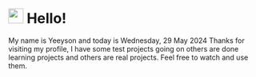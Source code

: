  <h1>
    <img src="https://emojis.slackmojis.com/emojis/images/1643510097/45343/hi.gif?1643510097" width="30"/> 
    Hello!
 </h1>
 <p>
    My name is Yeeyson and today is Wednesday, 29 May 2024
    Thanks for visiting my profile, I have some test projects going on others are done learning projects and others are real projects.
    Feel free to watch and use them.
 </p>